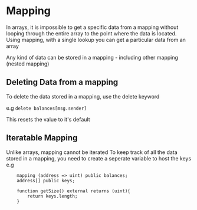 # Mapping

In arrays, it is impossible to get a specific data from a mapping without looping through the entire array to the point where the data is located.
Using mapping, with a single lookup you can get a particular data from an array

Any kind of data can be stored in a mapping - including other mapping (nested mapping)

## Deleting Data from a mapping

To delete the data stored in a mapping, use the delete keyword

e.g `delete balances[msg.sender]`

This resets the value to it's default

## Iteratable Mapping

Unlike arrays, mapping cannot be iterated
To keep track of all the data stored in a mapping, you need to create a seperate variable to host the keys
e.g

```solidity
    mapping (address => uint) public balances;
    address[] public keys;

    function getSize() external returns (uint){
        return keys.length;
    }
```
